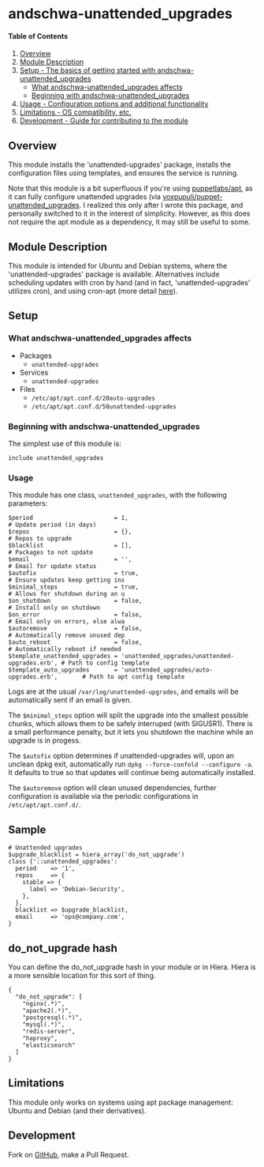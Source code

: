 # andschwa-unattended_upgrades

#### Table of Contents

1. [Overview](#overview)
2. [Module Description](#module-description)
3. [Setup - The basics of getting started with andschwa-unattended_upgrades](#setup)
    * [What andschwa-unattended_upgrades affects](#what-andschwa-unattended_upgrades-affects)
    * [Beginning with andschwa-unattended_upgrades](#beginning-with-andschwa-unattended_upgrades)
4. [Usage - Configuration options and additional functionality](#usage)
5. [Limitations - OS compatibility, etc.](#limitations)
6. [Development - Guide for contributing to the module](#development)

## Overview

This module installs the 'unattended-upgrades' package, installs the
configuration files using templates, and ensures the service is
running.

Note that this module is a bit superfluous if you're using
[puppetlabs/apt](https://github.com/puppetlabs/puppetlabs-apt),
as it can fully configure unattended upgrades
(via [voxpupuli/puppet-unattended_upgrades](https://github.com/voxpupuli/puppet-unattended_upgrades).
I realized this only after I wrote this package,
and personally switched to it in the interest of simplicity. 
However, as this does not require the apt module as a dependency,
it may still be useful to some.

## Module Description

This module is intended for Ubuntu and Debian systems, where the
'unattended-upgrades' package is available. Alternatives include
scheduling updates with cron by hand (and in fact,
'unattended-upgrades' utilizes cron), and using cron-apt (more detail
[here](https://help.ubuntu.com/community/AutomaticSecurityUpdates)).

## Setup

### What andschwa-unattended_upgrades affects

* Packages
    * `unattended-upgrades`
* Services
    * `unattended-upgrades`
* Files
    * `/etc/apt/apt.conf.d/20auto-upgrades`
    * `/etc/apt/apt.conf.d/50unattended-upgrades`

### Beginning with andschwa-unattended_upgrades

The simplest use of this module is:

    include unattended_upgrades

### Usage

This module has one class, `unattended_upgrades`, with the following
parameters:

    $period                       = 1,                                             # Update period (in days)
    $repos                        = {},                                            # Repos to upgrade
    $blacklist                    = [],                                            # Packages to not update
    $email                        = '',                                            # Email for update status
    $autofix                      = true,                                          # Ensure updates keep getting ins
    $minimal_steps                = true,                                          # Allows for shutdown during an u
    $on_shutdown                  = false,                                         # Install only on shutdown
    $on_error                     = false,                                         # Email only on errors, else alwa
    $autoremove                   = false,                                         # Automatically remove unused dep
    $auto_reboot                  = false,                                         # Automatically reboot if needed
    $template_unattended_upgrades = 'unattended_upgrades/unattended-upgrades.erb', # Path to config template
    $template_auto_upgrades       = 'unattended_upgrades/auto-upgrades.erb',       # Path to apt config template


Logs are at the usual `/var/log/unattended-upgrades`, and emails will
be automatically sent if an email is given.

The `$minimal_steps` option will split the upgrade into the smallest
possible chunks, which allows them to be safely interruped (with
SIGUSR1). There is a small performance penalty, but it lets you
shutdown the machine while an upgrade is in progess.

The `$autofix` option determines if unattended-upgrades will, upon
an unclean dpkg exit, automatically run `dpkg --force-confold
--configure -a`. It defaults to true so that updates will continue
being automatically installed.

The `$autoremove` option will clean unused dependencies, further
configuration is available via the periodic configurations in
`/etc/apt/apt.conf.d/`.

## Sample 

    # Unattended upgrades
    $upgrade_blacklist = hiera_array('do_not_upgrade')
    class {'::unattended_upgrades':
      period    => '1',
      repos     => {
        stable => {
          label => 'Debian-Security',
        },
      },
      blacklist => $upgrade_blacklist,
      email     => 'ops@company.com',
    }

## do_not_upgrade hash

You can define the do_not_upgrade hash in your module or in Hiera. Hiera is a more sensible location for this sort of thing. 

    {
      "do_not_upgrade": [
        "nginx(.*)",
        "apache2(.*)",
        "postgresql(.*)",
        "mysql(.*)",
        "redis-server",
        "haproxy",
        "elasticsearch"
      ]
    }

## Limitations

This module only works on systems using apt package management: Ubuntu
and Debian (and their derivatives).

## Development

Fork on
[GitHub](https://github.com/andschwa/puppet-unattended_upgrades), make
a Pull Request.
